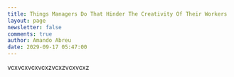 ```yaml
---
title: Things Managers Do That Hinder The Creativity Of Their Workers
layout: page
newsletter: false
comments: true
author: Amando Abreu
date: 2029-09-17 05:47:00
---
```

vcxvcxvcxvcxzvcxzvcxvcxz